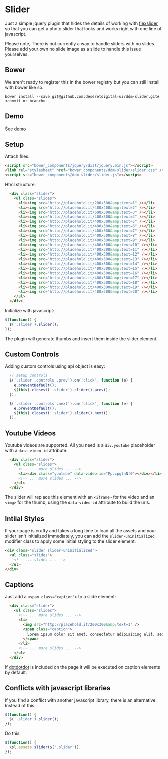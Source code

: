 # Slider

Just a simple jquery plugin that hides the details of working with [flexslider](http://www.woothemes.com/flexslider/)
so that you can get a photo slider that looks and works right with one line of javascript.

Please note, There is not currently a way to handle sliders with no slides. Please add your own no slide image as a slide
to handle this issue yourselves.


## Bower

We aren't ready to register this in the bower registry but you can still install with bower like so:

```shell
bower install --save git@github.com:deseretdigital-ui/ddm-slider.git#<commit or branch>
```


## Demo

See [demo](http://deseretdigital-ui.github.io/ddm-slider/)


## Setup

Attach files:

```html
<script src="bower_components/jquery/dist/jquery.min.js"></script>
<link rel="stylesheet" href="bower_components/ddm-slider/slider.css" />
<script src="bower_components/ddm-slider/slider.js"></script>
```

Html structure:

```html
  <div class="slider">
    <ul class="slides">
      <li><img src="http://placehold.it/200x300&amp;text=1" /></li>
      <li><img src="http://placehold.it/400x400&amp;text=2" /></li>
      <li><img src="http://placehold.it/600x300&amp;text=3" /></li>
      <li><img src="http://placehold.it/400x300&amp;text=4" /></li>
      <li><img src="http://placehold.it/400x300&amp;text=5" /></li>
      <li><img src="http://placehold.it/400x300&amp;text=6" /></li>
      <li><img src="http://placehold.it/400x300&amp;text=7" /></li>
      <li><img src="http://placehold.it/400x300&amp;text=8" /></li>
      <li><img src="http://placehold.it/400x300&amp;text=9" /></li>
      <li><img src="http://placehold.it/400x300&amp;text=10" /></li>
      <li><img src="http://placehold.it/400x300&amp;text=11" /></li>
      <li><img src="http://placehold.it/400x300&amp;text=12" /></li>
      <li><img src="http://placehold.it/400x300&amp;text=13" /></li>
      <li><img src="http://placehold.it/400x300&amp;text=14" /></li>
      <li><img src="http://placehold.it/400x300&amp;text=15" /></li>
      <li><img src="http://placehold.it/400x300&amp;text=16" /></li>
      <li><img src="http://placehold.it/400x300&amp;text=17" /></li>
      <li><img src="http://placehold.it/400x300&amp;text=18" /></li>
      <li><img src="http://placehold.it/400x300&amp;text=19" /></li>
      <li><img src="http://placehold.it/400x300&amp;text=20" /></li>
    </ul>
  </div>
```

Initialize with javascript:

```javascript
$(function() {
  $('.slider').slider();
});
```

The plugin will generate thumbs and insert them inside the slider element.


## Custom Controls

Adding custom controls using api object is easy:

```javascript
  // setup controls
  $('.slider .controls .prev').on('click', function (e) {
    e.preventDefault();
    $(this).closest('.slider').slider().prev();
  });

  $('.slider .controls .next').on('click', function (e) {
    e.preventDefault();
    $(this).closest('.slider').slider().next();
  });
```


## Youtube Videos

Youtube videos are supported. All you need is a `div.youtube` placeholder with a `data-video-id` attribute:

```html
  <div class="slider">
    <ul class="slides">
      <!-- ... more slides ... -->
      <li><div class="youtube" data-video-id="PpccpglnNf0"></div></li>
      <!-- ... more slides ... -->
    </ul>
  </div>
```

The slider will replace this element with an `<iframe>` for the video and an `<img>` for the thumb,
using the `data-video-id` attribute to build the urls.


## Intiial Styles

If your page is crufty and takes a long time to load all the assets and your slider isn't initialized
immediately, you can add the `slider-uninitialized` modifier class to apply some initial styling to the slider
element:

```html
<div class="slider slider-uninitialized">
  <ul class="slides">
    <!-- ... slides ... -->
  </ul>
</div>
```


## Captions

Just add a `<span class="caption">` to a slide element:

```html
  <div class="slider">
    <ul class="slides">
      <!-- ... more slides ... -->
      <li>
        <img src="http://placehold.it/200x300&amp;text=1" />
        <span class="caption">
          Lorem ipsum dolor sit amet, consectetur adipisicing elit, sed do eiusmod tempor incididunt ut labore et dolore magna aliqua.
        </span>
      </li>
      <!-- ... more slides ... -->
    </ul>
  </div>
```

If [dotdotdot](http://dotdotdot.frebsite.nl/) is included on the page it will be executed on caption elements by default.



## Conflicts with javascript libraries

If you find a conflict with another javascript library, there is an alternative. Instead of this:

```javascript
$(function() {
  $('.slider').slider();
});
```

Do this:

```javascript
$(function() {
  ksl.assets.slider($('.slider'));
});
```
